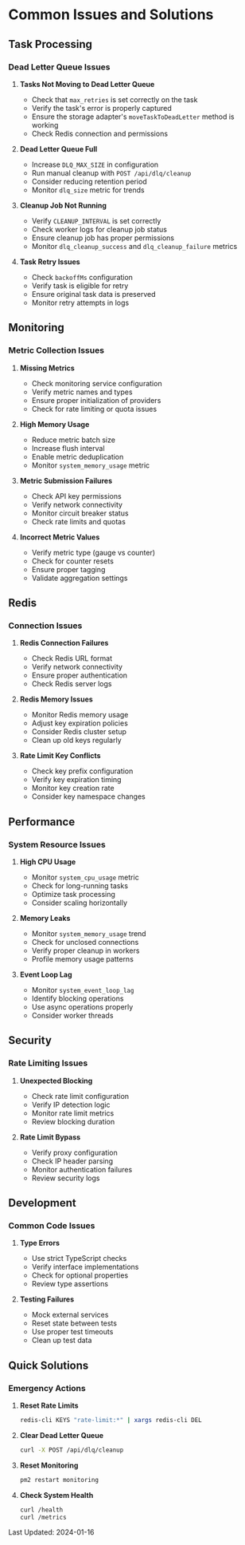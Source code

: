 # Common Issues and Solutions

## Task Processing

### Dead Letter Queue Issues

1. **Tasks Not Moving to Dead Letter Queue**
   - Check that `max_retries` is set correctly on the task
   - Verify the task's error is properly captured
   - Ensure the storage adapter's `moveTaskToDeadLetter` method is working
   - Check Redis connection and permissions

2. **Dead Letter Queue Full**
   - Increase `DLQ_MAX_SIZE` in configuration
   - Run manual cleanup with `POST /api/dlq/cleanup`
   - Consider reducing retention period
   - Monitor `dlq_size` metric for trends

3. **Cleanup Job Not Running**
   - Verify `CLEANUP_INTERVAL` is set correctly
   - Check worker logs for cleanup job status
   - Ensure cleanup job has proper permissions
   - Monitor `dlq_cleanup_success` and `dlq_cleanup_failure` metrics

4. **Task Retry Issues**
   - Check `backoffMs` configuration
   - Verify task is eligible for retry
   - Ensure original task data is preserved
   - Monitor retry attempts in logs

## Monitoring

### Metric Collection Issues

1. **Missing Metrics**
   - Check monitoring service configuration
   - Verify metric names and types
   - Ensure proper initialization of providers
   - Check for rate limiting or quota issues

2. **High Memory Usage**
   - Reduce metric batch size
   - Increase flush interval
   - Enable metric deduplication
   - Monitor `system_memory_usage` metric

3. **Metric Submission Failures**
   - Check API key permissions
   - Verify network connectivity
   - Monitor circuit breaker status
   - Check rate limits and quotas

4. **Incorrect Metric Values**
   - Verify metric type (gauge vs counter)
   - Check for counter resets
   - Ensure proper tagging
   - Validate aggregation settings

## Redis

### Connection Issues

1. **Redis Connection Failures**
   - Check Redis URL format
   - Verify network connectivity
   - Ensure proper authentication
   - Check Redis server logs

2. **Redis Memory Issues**
   - Monitor Redis memory usage
   - Adjust key expiration policies
   - Consider Redis cluster setup
   - Clean up old keys regularly

3. **Rate Limit Key Conflicts**
   - Check key prefix configuration
   - Verify key expiration timing
   - Monitor key creation rate
   - Consider key namespace changes

## Performance

### System Resource Issues

1. **High CPU Usage**
   - Monitor `system_cpu_usage` metric
   - Check for long-running tasks
   - Optimize task processing
   - Consider scaling horizontally

2. **Memory Leaks**
   - Monitor `system_memory_usage` trend
   - Check for unclosed connections
   - Verify proper cleanup in workers
   - Profile memory usage patterns

3. **Event Loop Lag**
   - Monitor `system_event_loop_lag`
   - Identify blocking operations
   - Use async operations properly
   - Consider worker threads

## Security

### Rate Limiting Issues

1. **Unexpected Blocking**
   - Check rate limit configuration
   - Verify IP detection logic
   - Monitor rate limit metrics
   - Review blocking duration

2. **Rate Limit Bypass**
   - Verify proxy configuration
   - Check IP header parsing
   - Monitor authentication failures
   - Review security logs

## Development

### Common Code Issues

1. **Type Errors**
   - Use strict TypeScript checks
   - Verify interface implementations
   - Check for optional properties
   - Review type assertions

2. **Testing Failures**
   - Mock external services
   - Reset state between tests
   - Use proper test timeouts
   - Clean up test data

## Quick Solutions

### Emergency Actions

1. **Reset Rate Limits**
   ```bash
   redis-cli KEYS "rate-limit:*" | xargs redis-cli DEL
   ```

2. **Clear Dead Letter Queue**
   ```bash
   curl -X POST /api/dlq/cleanup
   ```

3. **Reset Monitoring**
   ```bash
   pm2 restart monitoring
   ```

4. **Check System Health**
   ```bash
   curl /health
   curl /metrics
   ```

Last Updated: 2024-01-16 